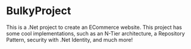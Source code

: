 # BulkyProject
This is a .Net project to create an ECommerce website. This project has some cool implementations, such as an N-Tier architecture, a Repository Pattern, security with .Net Identity, and much more!
